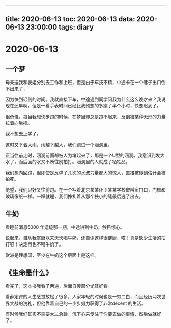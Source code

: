 
---
title: 2020-06-13
toc: 2020-06-13
data: 2020-06-13 23:00:00
tags: diary
---


# 2020-06-13

## 一个梦

母亲送我和表姐分别去工作和上班，但是由于车技不精，中途卡在一个巷子出口倒不出来了，

因为快到迟到的时间。我就直接下车，中途遇到同学问我为什么这么晚才来？我说现在还早啊，但是一看手表时间已经比我预想的多跑了半个小时，快要迟到了。

很奇怪，每当我想快步跑的时候，在梦里却总是跑不起来，反倒被某种无形的力量拉着向后拽。

我不想去上学了。

这时又下着大雨，雨越下越大，我们跑进一个涵洞里。

正当往前走时，涵洞前面却被人为堵起来了，那是一个U型的涵洞。我意识到发大水了，而后面的水又不断往前拍打。涵洞里的人就成了牺牲品。

我们想向回跑，但即使是反弹了几次的水波力量都大的惊人，直接被碰到估计会被拍死。

绝望，我们只好又往前跑。在一个写着北京某某环卫某某学校塑料窗门口，门框和玻璃像纸一样。一踩就睡，我们挣扎着从那个狭小的缝最后逃了出去。

## 牛奶

看睡前消息5000 年遗迹那一期，中途讲到牛奶，触目惊心。

说起来，自从我掌厨以来天天喝牛奶，还自诩这样很健康，哎！真是缺少生活的拍打呀！决定再也不喝牛奶了。

欧洲是理想国，至少在牛奶这个层面上是这样。

## 《生命是什么》

看完了，这本书我看了两遍，后面自传部分尤其好看。

看薛定谔的人生感觉放松了很多，人家年轻的时候也是一穷二白，而且经历两次世界大战的洗礼，但他靠着自己的一步步努力获得了非常decent 的生活。

有时候我们其实不需要太过急躁，沉下心来专注于你要去做的事情，然后做就好了。
